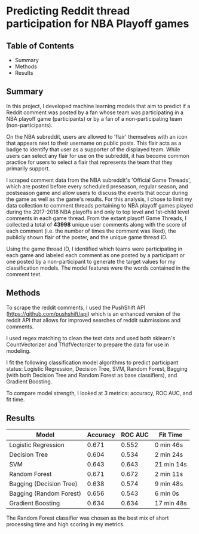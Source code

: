 # Predicting Reddit thread participation for NBA Playoff games

## Table of Contents

* Summary
* Methods
* Results

## Summary

In this project, I developed machine learning models that aim to predict if a Reddit comment was posted by a fan whose team was participating in a NBA playoff game (participants) or by a fan of a non-participating team (non-participants). 

On the NBA subreddit, users are allowed to 'flair' themselves with an icon that appears next to their username on public posts. This flair acts as a badge to identify that user as a supporter of the displayed team. While users can select any flair for use on the subreddit, it has become common practice for users to select a flair that represents the team that they primarily support.

I scraped comment data from the NBA subreddit's 'Official Game Threads', which are posted before every scheduled preseason, regular season, and postseason game and allow users to discuss the events that occur during the game as well as the game's results. For this analysis, I chose to limit my data collection to comment threads pertaining to NBA playoff games played during the 2017-2018 NBA playoffs and only to top level and 1st-child level comments in each game thread. From the extant playoff Game Threads, I collected a total of **43998** unique user comments along with the score of each comment (i.e. the number of times the comment was liked), the publicly shown flair of the poster, and the unique game thread ID. 

Using the game thread ID, I identified which teams were participating in each game and labeled each comment as one posted by a participant or one posted by a non-participant to generate the target values for my classification models. The model features were the words contained in the comment text. 

## Methods

To scrape the reddit comments, I used the PushShift API (https://github.com/pushshift/api) which is an enhanced version of the reddit API that allows for improved searches of reddit submissions and comments.

I used regex matching to clean the text data and used both sklearn's CountVectorizer and TfIdfVectorizer to prepare the data for use in modeling.

I fit the following classification model algorithms to predict participant status: Logistic Regression, Decision Tree, SVM, Random Forest, Bagging (with both Decision Tree and Random Forest as base classifiers), and Gradient Boosting.

To compare model strength, I looked at 3 metrics: accuracy, ROC AUC, and fit time. 

## Results

| Model                   | Accuracy |  ROC AUC | Fit Time |
|-------------------------|----------|----------|----------|
| Logistic Regression     | 0.671    | 0.552  | 0 min 46s  |     
| Decision Tree           | 0.604    | 0.534   | 2 min 24s |      
| SVM                     | 0.643    | 0.643   | 21 min 14s|      
| Random Forest           | 0.671    | 0.672   | 2 min 11s |      
| Bagging (Decision Tree) | 0.638   | 0.574  | 9 min 48s   |    
| Bagging (Random Forest) | 0.656    | 0.543   | 6 min 0s  |      
| Gradient Boosting       | 0.634    | 0.634   | 17 min 48s|      

The Random Forest classifier was chosen as the best mix of short processing time and high scoring in my metrics.
